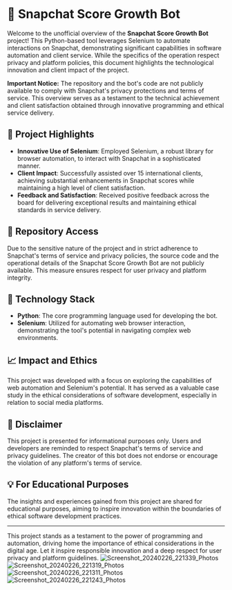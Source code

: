 # 🚀 Snapchat Score Growth Bot

Welcome to the unofficial overview of the **Snapchat Score Growth Bot** project! This Python-based tool leverages Selenium to automate interactions on Snapchat, demonstrating significant capabilities in software automation and client service. While the specifics of the operation respect privacy and platform policies, this document highlights the technological innovation and client impact of the project.

**Important Notice:** The repository and the bot's code are not publicly available to comply with Snapchat's privacy protections and terms of service. This overview serves as a testament to the technical achievement and client satisfaction obtained through innovative programming and ethical service delivery.

## 🌟 Project Highlights

- **Innovative Use of Selenium**: Employed Selenium, a robust library for browser automation, to interact with Snapchat in a sophisticated manner.
- **Client Impact**: Successfully assisted over 15 international clients, achieving substantial enhancements in Snapchat scores while maintaining a high level of client satisfaction.
- **Feedback and Satisfaction**: Received positive feedback across the board for delivering exceptional results and maintaining ethical standards in service delivery.

## 🚫 Repository Access

Due to the sensitive nature of the project and in strict adherence to Snapchat's terms of service and privacy policies, the source code and the operational details of the Snapchat Score Growth Bot are not publicly available. This measure ensures respect for user privacy and platform integrity.

## 🤖 Technology Stack

- **Python**: The core programming language used for developing the bot.
- **Selenium**: Utilized for automating web browser interaction, demonstrating the tool's potential in navigating complex web environments.

## 📈 Impact and Ethics

This project was developed with a focus on exploring the capabilities of web automation and Selenium's potential. It has served as a valuable case study in the ethical considerations of software development, especially in relation to social media platforms.

## 🚨 Disclaimer

This project is presented for informational purposes only. Users and developers are reminded to respect Snapchat's terms of service and privacy guidelines. The creator of this bot does not endorse or encourage the violation of any platform's terms of service.

## 💡 For Educational Purposes

The insights and experiences gained from this project are shared for educational purposes, aiming to inspire innovation within the boundaries of ethical software development practices.

---

This project stands as a testament to the power of programming and automation, driving home the importance of ethical considerations in the digital age. Let it inspire responsible innovation and a deep respect for user privacy and platform guidelines.
![Screenshot_20240226_221339_Photos](https://github.com/jonathan2667/snapchat-points-bot/assets/77002214/c92041d5-b614-4394-a3cd-705c9e20797d)
![Screenshot_20240226_221319_Photos](https://github.com/jonathan2667/snapchat-points-bot/assets/77002214/ca2348ae-373a-46bf-b85e-15af2b4ad49e)
![Screenshot_20240226_221311_Photos](https://github.com/jonathan2667/snapchat-points-bot/assets/77002214/5a03da3e-bf12-48e2-8b08-2238387222a2)
![Screenshot_20240226_221243_Photos](https://github.com/jonathan2667/snapchat-points-bot/assets/77002214/d30bf99b-1c38-4e36-ad37-4de4e7fbde79)
